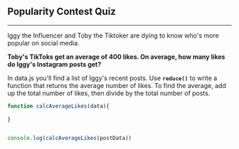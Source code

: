 ## **Popularity Contest Quiz**
---
Iggy the Influencer and Toby the Tiktoker are dying to know
who's more popular on social media. 

__Toby's TikToks get an average of 400 likes. On average, how many
likes do Iggy's Instagram posts get?__

In data.js you'll find a list of Iggy's recent posts. 
Use **`reduce()`** to write a function that returns the average number of likes.
To find the average, add up the total number of likes, then divide
by the total number of posts.

```javascript
function calcAverageLikes(data){
  
} 


console.log(calcAverageLikes(postData))
```